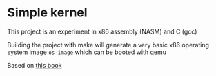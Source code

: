 # Simple kernel
This project is an experiment in x86 assembly (NASM) and C (gcc)

Building the project with make will generate a very basic x86
operating system image `os-image` which can be booted with qemu

Based on [this
book](http://www.cs.bham.ac.uk/~exr/lectures/opsys/10_11/lectures/os-dev.pdf)
